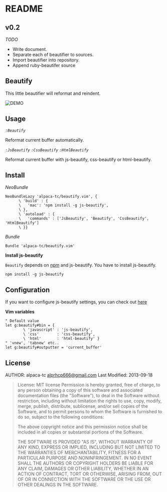 # README

## v0.2

*TODO*

- Write document.
- Separate each of beautifier to sources.
- Import beautifier into repository.
- Append ruby-beautifer source

## Beautify

This little beautifier will reformat and reindent.

![DEMO](http://gifzo.net/MOoKNlUYIm.gif)

## Usage


*`:Beautify`*

Reformat current buffer automatically.

*`:JsBeautify`*
*`:CssBeautify`*
*`:HtmlBeautify`*

Reformat current buffer with js-beautify, css-beautify or html-beautify.

## Install

*NeoBundle*

```
NeoBundleLazy 'alpaca-tc/beautify.vim', { 
      \ 'build' : {
      \   'mac': 'npm install -g js-beautify',
      \ },
      \ 'autoload' : {
      \   'commands' : ['JsBeautify', 'Beautify', 'CssBeautify', 'HtmlBeautify']
      \ }}
```

*Bundle*

```
Bundle 'alpaca-tc/beautify.vim'
```

**Install js-beautify**

`Beautify` depends on [npm](http://www.joyent.com/blog/installing-node-and-npm) and js-beautify.
You have to install js-beautify.

`npm install -g js-beautify`

## Configuration

If you want to configure js-beautify settings, you can check out [here](https://github.com/einars/js-beautify)

**Vim variables**

```
" Default value
let g:beautify#bin = {
        \ 'javascript' : 'js-beautify',
        \ 'css'        : 'css-beautify',
        \ 'html'       : 'html-beautify' }
" 'vnew', 'tabnew' etc..
let g:beautify#outputter = 'current_buffer'
```

## License

AUTHOR: alpaca-tc <alprhcp666@gmail.com>
Last Modified: 2013-09-18

> License: MIT license
> Permission is hereby granted, free of charge, to any person obtaining
> a copy of this software and associated documentation files (the
> "Software"), to deal in the Software without restriction, including
> without limitation the rights to use, copy, modify, merge, publish,
> distribute, sublicense, and/or sell copies of the Software, and to
> permit persons to whom the Software is furnished to do so, subject to
> the following conditions:
> 
> The above copyright notice and this permission notice shall be included
> in all copies or substantial portions of the Software.
> 
> THE SOFTWARE IS PROVIDED "AS IS", WITHOUT WARRANTY OF ANY KIND, EXPRESS
> OR IMPLIED, INCLUDING BUT NOT LIMITED TO THE WARRANTIES OF
> MERCHANTABILITY, FITNESS FOR A PARTICULAR PURPOSE AND NONINFRINGEMENT.
> IN NO EVENT SHALL THE AUTHORS OR COPYRIGHT HOLDERS BE LIABLE FOR ANY
> CLAIM, DAMAGES OR OTHER LIABILITY, WHETHER IN AN ACTION OF CONTRACT,
> TORT OR OTHERWISE, ARISING FROM, OUT OF OR IN CONNECTION WITH THE
> SOFTWARE OR THE USE OR OTHER DEALINGS IN THE SOFTWARE.
